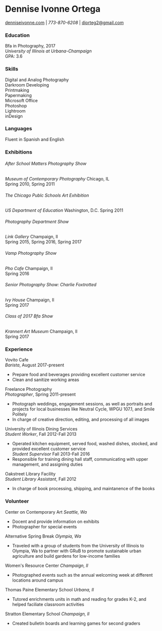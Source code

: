 # Dennise Ivonne Ortega   
[denniseivonne.com](denniseivonne.com)  | _773-870-6208_ | [diorteg2@gmail.com](mailto:diorteg2@gmail.com)

### Education  
Bfa in Photography, 2017  
_University of Illinois at Urbana-Champaign_  
GPA: 3.6  

### Skills    
Digital and Analog Photography  
Darkroom Developing  
Printmaking  
Papermaking  
Microsoft Office  
Photoshop  
Lightroom  
inDesign  

### Languages  
Fluent in Spanish and English

### Exhibitions
###### After School Matters Photography Show  
_Museum of Contemporary Photography_ Chicago, IL  
Spring 2010, Spring 2011

###### The Chicago Publc Schools Art Exhibition      
_US Department of Education_ Washington, D.C.
Spring 2011

###### Photography Department Show    
_Link Gallery_ Champaign, Il  
Spring 2015, Spring 2016, Spring 2017

###### Vamp Photography Show
_Pho Cafe_ Champaign, Il  
Spring 2016

###### Senior Photography Show: Charlie Foxtrotted  
_Ivy House_ Champaign, Il  
Spring 2017

###### Class of 2017 Bfa Show  
_Krannert Art Museum_ Champaign, Il  
Spring 2017 

### Experience  
Vovito Cafe  
_Barista_, August 2017-present 
* Prepare food and beverages providing excellent customer service
* Clean and sanitize working areas   

Freelance Photography  
_Photographer_, Spring 2011-present
* Photograph weddings, engagement sessions, as well as portraits and projects for
local businesses like Neutral Cycle, WPGU 107.1, and Smile Politely  
* In charge of creative direction, editing, and processing of all images    

University of Illinois Dining Services  
_Student Worker_, Fall 2012-Fall 2013  
* Operated kitchen equipment, served food, washed dishes, stocked, and provided excellent customer service  
_Student Supervisor_ Fall 2013-Fall 2016  
* Responsible for training dining hall staff, communicating with upper management, and assigning duties  

Oakstreet Library Facility  
_Student Library Assistant_, Fall 2012  
* In charge of book processing, shipping, and maintanence of the books  

### Volunteer  
Center on Contemporary Art _Seattle, Wa_
* Docent and provide information on exhibits 
* Photographer for special events

Alternative Spring Break _Olympia, Wa_  
* Traveled with a group of students from the University of Illinois to Olympia, Wa to 
partner with GRuB to promote sustainable urban agriculture and build gardens for low-income families  

Women's Resource Center _Champaign, Il_  
* Photographed events such as the annual welcoming week at different locations around campus  

Thomas Paine Elementary School _Urbana, Il_  
* Tutored enrichments units in math and reading for grades K-2, and helped faciliate classroom activities  

Stratton Elementary School _Champaign, Il_  
* Created bulletin boards and learning games for second graders  



